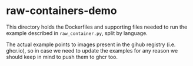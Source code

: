 # raw-containers-demo

This directory holds the Dockerfiles and supporting files needed to run the example described in `raw_container.py`, split by language.

The actual example points to images present in the gihub registry (i.e. ghcr.io), so in case we need to update the examples for any reason we should keep in mind to push them to ghcr too.
